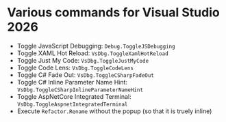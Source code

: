 # Various commands for Visual Studio 2026
- Toggle JavaScript Debugging: `Debug.ToggleJSDebugging`
- Toggle XAML Hot Reload: `VsDbg.ToggleXamlHotReload`
- Toggle Just My Code: `VsDbg.ToggleJustMyCode`
- Toggle Code Lens: `VsDbg.ToggleCodeLens`
- Toggle C# Fade Out: `VsDbg.ToggleCSharpFadeOut`
- Toggle C# Inline Parameter Name Hint: `VsDbg.ToggleCSharpInlineParameterNameHint`
- Toggle AspNetCore Integrated Terminal: `VsDbg.ToggleAspnetIntegratedTerminal`
- Execute `Refactor.Rename` without the popup (so that it is truely inline)